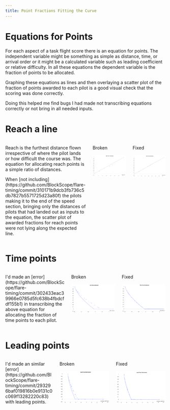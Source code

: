 ```yaml
---
title: Point Fractions Fitting the Curve 
---
```


# Equations for Points
For each aspect of a task flight score there is an equation for points. The
independent variable might be something as simple as distance, time, or
arrival order or it might be a calculated variable such as leading
coefficient or relative difficulty. In all these equations the dependent
variable is the fraction of points to be allocated.

Graphing these equations as lines and then overlaying a scatter plot of the
fraction of points awarded to each pilot is a good visual check that the
scoring was done correctly.

Doing this helped me find bugs I had made not transcribing equations
correctly or not bring in all needed inputs.

# Reach a line

<div class="columns">
<div class="column is-one-third">
  <p>Reach is the furthest distance flown irrespective of where the pilot lands
  or how difficult the course was. The equation for allocating reach points is
  a simple ratio of distances.
  </p>
  <p id="eqn-reach"></p>
  <p>When [not
  including](https://github.com/BlockScope/flare-timing/commit/310171b9dcb3fb736c5db7827b5571725d23a80f)
  the pilots making it to the end of the speed section, bringing only the
  distances of pilots that had landed out as inputs to the equation, the
  scatter plot of awarded fractions for reach points were not lying along the
  expected line.
  </p>
</div>
<div class="column is-one-third">
  <p class="subtitle">Broken</p>
  <p class="image">
    <img src="/images/2019-03-01/reach-before.png">
  </p>
</div>
<div class="column is-one-third">
  <p class="subtitle">Fixed</p>
  <p class="image">
    <img src="/images/2019-03-01/reach-after.png">
  </p>
</div>
</div>

# Time points

<div class="columns">
<div class="column is-one-third">
  <p id="eqn-time"></p>
  <p>I'd made an
  [error](https://github.com/BlockScope/flare-timing/commit/302433eac39966e0785d5fc638b4fbdcfdf155b1)
  in transcribing the above equation for allocating the fraction of time points
  to each pilot.
  </p>
</div>
<div class="column is-one-third">
  <p class="subtitle">Broken</p>
  <p class="image">
    <img src="/images/2019-03-01/time-before.png">
  </p>
</div>
<div class="column is-one-third">
  <p class="subtitle">Fixed</p>
  <p class="image">
    <img src="/images/2019-03-01/time-after.png">
  </p>
</div>
</div>

# Leading points

<div class="columns">
<div class="column is-one-third">
  <p id="eqn-leading"></p>
  <p>I'd made an similar
  [error](https://github.com/BlockScope/flare-timing/commit/293296baf019816b0e9131c0c069f13282220c83)
  with leading points.
  </p>
</div>
<div class="column is-one-third">
  <p class="subtitle">Broken</p>
  <p class="image">
    <img src="/images/2019-03-01/leading-before.png">
  </p>
</div>
<div class="column is-one-third">
  <p class="subtitle">Fixed</p>
  <p class="image">
    <img src="/images/2019-03-01/leading-after.png">
  </p>
</div>
</div>
